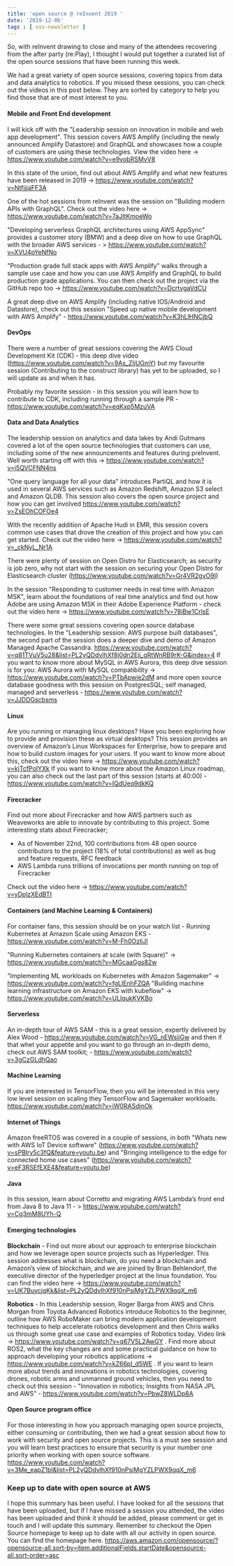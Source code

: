 ```yaml
---
title: 'open source @ reInvent 2019 '
date: '2019-12-06'
tags : [ oss-newsletter ]
---
```

So, with reInvent drawing to close and many of the attendees recovering from the after party (re:Play), I thought I would put together a curated list of the open source sessions that have been running this week.

We had a great variety of open source sessions, covering topics from data and data analytics to robotics. If you missed these sessions, you can check out the videos in this post below. They are sorted by category to help you find those that are of most interest to you.

#### Mobile and Front End development

I will kick off with the "Leadership session on innovation in mobile and web app development". This session covers AWS Amplify (including the newly announced Amplify Datastore) and GraphQL and showcases how a couple of customers are using these technologies. View the video here -> https://www.youtube.com/watch?v=e9vobRSMvV8

In this state of the union, find out about AWS Amplify and what new features have been released in 2019 -> https://www.youtube.com/watch?v=NtfjjjaFF3A

One of the hot sessions from reInvent was the session on "Building modern APIs with GraphQL". Check out the video here -> https://www.youtube.com/watch?v=7aJItKmoeWo

"Developing serverless GraphQL architectures using AWS AppSync" provides a customer story (BMW) and a deep dive on how to use GraphQL with the broader AWS services - > https://www.youtube.com/watch?v=XVU4pYeNfNo

"Production grade full stack apps with AWS Amplify" walks through a sample use case and how you can use AWS Amplify and GraphQL to build production grade applications. You can then check out the project via the GitHub repo too -> https://www.youtube.com/watch?v=DcrtvgaVdCU

A great deep dive on AWS Amplify (including native IOS/Android and Datastore), check out this session "Speed up native mobile development with AWS Amplify" - https://www.youtube.com/watch?v=K3hLlHNCjbQ 


#### DevOps

There were a number of great sessions covering the AWS Cloud Development Kit (CDK) - this deep dive video (https://www.youtube.com/watch?v=9As_ZIjUGmY) but my favourite session (Contributing to the construct library) has yet to be uploaded, so I will update as and when it has.

Probably my favorite session - in this session you will learn how to contribute to CDK, including running through a sample PR - https://www.youtube.com/watch?v=eqKxp5MzuVA

#### Data and Data Analytics

The leadership session on analytics and data lakes by Andi Gutmans covered a lot of the open source technologies that customers can use, including some of the new announcements and features during preInvent. Well worth starting off with this -> https://www.youtube.com/watch?v=j5QVCFNN4ns

"One query language for all your data" introduces PartiQL and how it is used in several AWS services such as Amazon Redshift, Amazon S3 select and Amazon QLDB. This session also covers the open source project and how you can get involved  https://www.youtube.com/watch?v=ZsEOhCOFOe4

With the recently addition of Apache Hudi in EMR, this session covers common use cases that drove the creation of this project and how you can get started. Check out the video here -> https://www.youtube.com/watch?v=_ckNyL_Nr1A

There were plenty of session on Open Distro for Elasticsearch; as security is job zero, why not start with the session on securing your Open Distro for Elasticsearch cluster (https://www.youtube.com/watch?v=Gr4VR2gvO9I)  

In the session "Responding to customer needs in real time with Amazon MSK", learn about the foundations of real time analytics and find out how Adobe are using Amazon MSK in their Adobe Experience Platform - check out the video here -> https://www.youtube.com/watch?v=78iBw1CrlsE

There were some great sessions covering open source database technologies. In the "Leadership session: AWS purpose built databases", the second part of the session does a deeper dive and demo of Amazon Managed Apache Cassandra. https://www.youtube.com/watch?v=q81TVuV5u28&list=PL2yQDdvlhXf8j0dn2Eji_gRtWnRB9rK-G&index=4 If you want to know more about MySQL in AWS Aurora, this deep dive session is for you:  AWS Aurora with MySQL compatibility -> https://www.youtube.com/watch?v=PTbApwie2dM and more open source database goodness with this session on PostgresSQL; self managed, managed and serverless - https://www.youtube.com/watch?v=JJDDGscbsms


#### Linux

Are you running or managing linux desktops? Have you been exploring how to provide and provision these as virtual desktops? This session provides an overview of Amazon’s Linux Workspaces for Enterprise, how to prepare and how to build custom images for your users. If you want to know more about this, check out the video here -> https://www.youtube.com/watch?v=kjTcfPoIYXk If you want to know more about the Amazon Linux roadmap, you can also check out the last part of this session  (starts at 40:00) - https://www.youtube.com/watch?v=IQdUeq9dkKQ

#### Firecracker

Find out more about Firecracker and how AWS partners such as Weaveworks are able to innovate by contributing to this project. Some interesting stats about Firecracker;
* As of November 22nd, 100 contributions from 48 open source contributors to the project (18% of total contributions) as well as bug and feature requests, RFC feedback
* AWS Lambda runs trillions of invocations per month running on top of Firecracker

Check out the video here -> https://www.youtube.com/watch?v=yDplzXEdBTI

#### Containers (and Machine Learning & Containers)

For container fans, this session should be on your watch list - Running Kubernetes at Amazon Scale using Amazon EKS - https://www.youtube.com/watch?v=M-Fh0OzliJI

"Running Kubernetes containers at scale (with Square)" -> https://www.youtube.com/watch?v=MGcaaGgs82w

"Implementing ML workloads on Kubernetes with Amazon Sagemaker" -> https://www.youtube.com/watch?v=fgLlEnhFZQA
"Building machine learning infrastructure on Amazon EKS with kubeflow" -> https://www.youtube.com/watch?v=ULlqukKVKBo

#### Serverless

An in-depth tour of AWS SAM - this is a great session, expertly delivered by Alex Wood - https://www.youtube.com/watch?v=VG_nEWsiiGw and then if that whet your appetite and you want to go through an in-depth demo, check out AWS SAM toolkit;  - https://www.youtube.com/watch?v=3gCzGLdhQao

#### Machine Learning

If you are interested in TensorFlow, then you will be interested in this very low level session on scaling they TensorFlow and Sagemaker workloads. https://www.youtube.com/watch?v=iW0RASdjnOk


#### Internet of Things

Amazon freeRTOS was covered in a couple of sessions, in both "Whats new with AWS IoT Device software" (https://www.youtube.com/watch?v=sPBlry5c3fQ&feature=youtu.be) and "Bringing intelligence to the edge for connected home use cases" (https://www.youtube.com/watch?v=eF3RSEfEXE4&feature=youtu.be)

#### Java

In this session, learn about Corretto and migrating AWS Lambda’s front end from Java 8 to Java 11 - > https://www.youtube.com/watch?v=Cg3mM8UYh-Q


#### Emerging technologies

**Blockchain** - Find out more about our approach to enterprise blockchain and how we leverage open source projects such as Hyperledger. This session addresses what is blockchain, do you need a blockchain and Amazon’s view of blockchain, and we are joined by Brian Behlendorf, the executive director of the hyperledger project at the linux foundation. You can find the video here -> https://www.youtube.com/watch?v=UK7BuycjqKk&list=PL2yQDdvlhXf910nPsiMgYZLPWX9qqX_m6

**Robotics** - In this Leadership session, Roger Barga from AWS and Chris Morgan from Toyota Advanced Robotics introduce Robotics to the beginner, outline how AWS RoboMaker can bring modern application development techniques to help accelerate robotics development and then Chris walks us through some great use case and examples of Robotics today. Video link -> https://www.youtube.com/watch?v=q67V5L2AwGY . Find more about ROS2, what the key changes are and some practical guidance on how to approach developing your robotics applications -> https://www.youtube.com/watch?v=kZ66pI_d5WE . If you want to learn more about trends and innovations in robotics technologies, covering drones, robotic arms and unmanned ground vehicles, then you need to check out this session - "Innovation in robotics; Insights from NASA JPL and AWS" - https://www.youtube.com/watch?v=PbwZ8WLDp8A

#### Open Source program office

For those interesting in how you approach managing open source projects, either consuming or contributing, then we had a great session about how to work with security and open source projects. This is a must see session and you will learn best practices to ensure that security is your number one priority when working with open source software. https://www.youtube.com/watch?v=3Me_eapZ1bI&list=PL2yQDdvlhXf910nPsiMgYZLPWX9qqX_m6


### Keep up to date with open source at AWS

I hope this summary has been useful. I have looked for all the sessions that have been uploaded, but if I have missed a session you attended, the video has been uploaded and think it should be added, please comment or get in touch and I will update this summary. Remember to checkout the Open Source homepage to keep up to date with all our activity in open source. You can find the homepage here. https://aws.amazon.com/opensource/?opensource-all.sort-by=item.additionalFields.startDate&opensource-all.sort-order=asc

